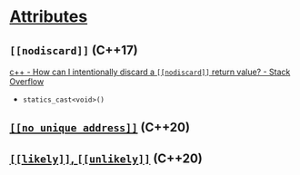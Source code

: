 # [Attributes](https://en.cppreference.com/w/cpp/language/attributes)
## `[[nodiscard]]` (C++17)
[c++ - How can I intentionally discard a `[[nodiscard]]` return value? - Stack Overflow](https://stackoverflow.com/questions/53581744/how-can-i-intentionally-discard-a-nodiscard-return-value)
- `statics_cast<void>()`

## [`[[no_unique_address]]`](https://en.cppreference.com/w/cpp/language/attributes/no_unique_address) (C++20)

## [`[[likely]]`, `[[unlikely]]`](https://en.cppreference.com/w/cpp/language/attributes/likely) (C++20)